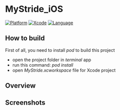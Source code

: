 # MyStride_iOS

[![Platform](https://img.shields.io/badge/platform-iOS-lightgrey.svg?style=flat)]()
[![Xcode](https://img.shields.io/badge/xcode-9.4-blue.svg?style=flat)]()
[![Language](https://img.shields.io/badge/language-Swift%204.0-orange.svg?style=flat)]()



## How to build

First of all, you need to install _pod_ to build this project
  - open the project folder in _terminal_ app
  - run this command: _pod install_
  - open _MyStride.xcworkspace_ file for Xcode project



## Overview




## Screenshots
